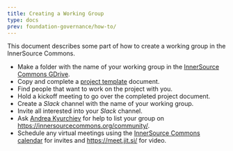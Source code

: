```yaml
---
title: Creating a Working Group
type: docs
prev: foundation-governance/how-to/
---
```


This document describes some part of how to create a working group in the InnerSource Commons.

* Make a folder with the name of your working group in the [InnerSource Commons GDrive].
* Copy and complete a [project template] document.
* Find people that want to work on the project with you.
* Hold a kickoff meeting to go over the completed project document.
* Create a _Slack_ channel with the name of your working group.
* Invite all interested into your _Slack_ channel.
* Ask [Andrea Kyurchiev] for help to list your group on https://innersourcecommons.org/community/.
* Schedule any virtual meetings using the [InnerSource Commons calendar] for invites and https://meet.jit.si/ for video.

[InnerSource Commons calendar]: ./access-isc-calendar.md
[InnerSource Commons GDrive]: https://drive.google.com/drive/folders/0B2FGN9Kd_fgSMDhJU1Nna0Njbm8?resourcekey=0-J9coJ8sYbN7SVlkB332eLQ
[project template]: https://docs.google.com/document/d/1GI5sFMKRAVu9BMqmhW34In8xnkMjwEoaNWQX840UjBs/edit?usp=sharing
[Andrea Kyurchiev]: https://app.slack.com/client/T04PXKRM0/D05ARA7A6KE

